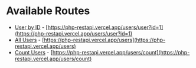 # Available Routes

- [User by ID](https://php-restapi.vercel.app/users/user?id=1) - [https://php-restapi.vercel.app/users/user?id=1](https://php-restapi.vercel.app/users/user?id=1)
- [All Users](https://php-restapi.vercel.app/users) - [https://php-restapi.vercel.app/users](https://php-restapi.vercel.app/users)
- [Count Users](https://php-restapi.vercel.app/users/count) - [https://php-restapi.vercel.app/users/count](https://php-restapi.vercel.app/users/count)
